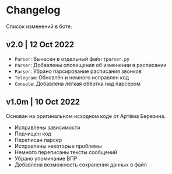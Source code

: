 # Changelog

Список изменений в боте.

## v2.0 | 12 Oct 2022

- `Parser`: Вынесен в отдельный файл `tparser.py`
- `Parser`: Добавлены оповещения об изменении в расписании
- `Parser`: Убрано парсирование расписания звонков
- `Telegram`: Обновлён и немного исправлен код
- `Console`: Добавлена лёгкая обёртка над парсером

## v1.0m | 10 Oct 2022

Основан на оригинальном исходном коде от Артёма Березина.

- Исправлены зависимости
- Подчищен код
- Переписан парсер
- Исправлены некоторые проблемы
- Немного переписаны тексты сообщений
- Убрано упоминание ВПР
- Добавлена возможность сохранения данных в файл

